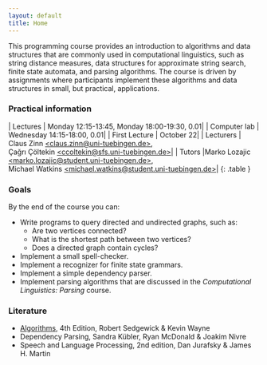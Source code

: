 ```yaml
---
layout: default
title: Home
---
```


This programming course provides an introduction to algorithms and data
structures that are commonly used in computational linguistics, such as
string distance measures, data structures for approximate string search,
finite state automata, and parsing algorithms.  The course is driven by
assignments where participants implement these algorithms and data
structures in small, but practical, applications.

### Practical information

| Lectures      | Monday 12:15-13:45, Monday 18:00-19:30, 0.01|
| Computer lab  | Wednesday 14:15-18:00, 0.01|
| First Lecture | October 22|
| Lecturers     | Claus Zinn [\<claus.zinn@uni-tuebingen.de\>](mailto:aus.zinn@uni-tuebingen.de),<br/> Çağrı Çöltekin [\<ccoltekin@sfs.uni-tuebingen.de\>](mailto:ccoltekin@sfs.uni-tuebingen.de)|
| Tutors        |Marko Lozajic [\<marko.lozajic@student.uni-tuebingen.de\>](mailto:marko.lozajic@student.uni-tuebingen.de),<br/> Michael Watkins [\<michael.watkins@student.uni-tuebingen.de\>](mailto:michael.watkins@student.uni-tuebingen.de)|
{: .table }

### Goals

By the end of the course you can:

  * Write programs to query directed and undirected graphs, such as:
    - Are two vertices connected?
    - What is the shortest path between two vertices?
    - Does a directed graph contain cycles?
  * Implement a small spell-checker.
  * Implement a recognizer for finite state grammars.
  * Implement a simple dependency parser.
  * Implement parsing algorithms that are discussed in the *Computational
    Linguistics: Parsing* course.

### Literature

* [Algorithms](http://algs4.cs.princeton.edu/home/), 4th Edition, Robert Sedgewick & Kevin Wayne
* Dependency Parsing, Sandra Kübler, Ryan McDonald & Joakim Nivre
* Speech and Language Processing, 2nd edition, Dan Jurafsky & James
  H. Martin
